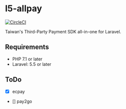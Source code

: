 # l5-allpay
[![CircleCI](https://circleci.com/gh/ericliao79/l5-allpay.svg?style=shield&circle-token=63d461cdbde752139f8dc72c835a3f3a1dc0f978)](https://circleci.com/gh/ericliao79/l5-allpay)

Taiwan's Third-Party Payment SDK all-in-one for Laravel.


## Requirements

* PHP 7.1 or later
* Laravel: 5.5 or later

## ToDo
 - [x] ecpay
 - [] pay2go
